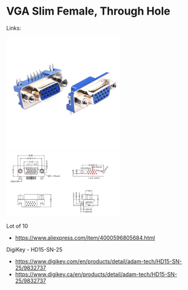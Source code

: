 # VGA Slim Female, Through Hole

Links:

<img src="./VGA1.jpg" width="300px" />
<img src="./VGA2.png" width="300px" />

Lot of 10

- https://www.aliexpress.com/item/4000596805684.html

DigiKey - HD15-SN-25

- https://www.digikey.com/en/products/detail/adam-tech/HD15-SN-25/9832737
- https://www.digikey.ca/en/products/detail/adam-tech/HD15-SN-25/9832737
